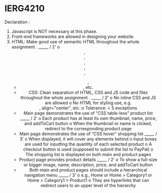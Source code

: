 # IERG4210
 
Declaration :
1. Javascript is NOT necessary at this phase.
2. Front-end frameworks are allowed in designing your website.
1. HTML: Make good use of semantic HTML throughout the whole assignment . _____ / 2'
o <header>, <nav>, <footer>, <div>, <section>, <ul>, <li>, etc.
2. CSS: Clean separation of HTML, CSS and JS code and files throughout the whole assignment . _____ / 2'
o No inline CSS and JS are allowed
o No HTML for styling use, e.g. <center>, align="center", etc.
o Tolerance: < 5 exceptions
3. Main page demonstrates the use of “CSS table-less” product list _____ / 2'
o Each product has at least its own thumbnail, name, price, and addToCart button
o When the thumbnail or name is clicked, redirect to the corresponding product page
4. Main page demonstrates the use of “CSS hover” shopping list _____ / 3'
o When displayed, it will cover any elements behind
o Input boxes are used for inputting the quantity of each selected product
o A checkout button is used (supposed to submit the list to PayPal)
o The shopping list is displayed on both main and product pages
5. Product page provides product details _____ / 2'
o To show a full-size or bigger image, name, description, price, and addToCart button
6. Both main and product pages should include a hierarchical navigation menu _____ / 3'
o e.g., Home or Home > Category1 or Home > Category1 > Product1
o They are hyperlinks that can redirect users to an upper level of the hierarchy